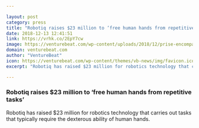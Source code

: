 ```yaml
---

layout: post
category: press
title: "Robotiq raises $23 million to ‘free human hands from repetitive tasks’"
date: 2018-12-13 12:41:51
link: https://vrhk.co/2EpY7cw
image: https://venturebeat.com/wp-content/uploads/2018/12/prise-encompassing.jpg?fit=1966%2C1241&strip=all
domain: venturebeat.com
author: "VentureBeat"
icon: https://venturebeat.com/wp-content/themes/vb-news/img/favicon.ico
excerpt: "Robotiq has raised $23 million for robotics technology that carries out tasks that typically require the dexterous ability of human hands."

---
```


### Robotiq raises $23 million to ‘free human hands from repetitive tasks’

Robotiq has raised $23 million for robotics technology that carries out tasks that typically require the dexterous ability of human hands.
